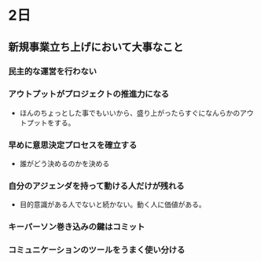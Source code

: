 # 2日

## 新規事業立ち上げにおいて大事なこと

### 民主的な運営を行わない
### アウトプットがプロジェクトの推進力になる
- ほんのちょっとした事でもいいから、盛り上がったらすぐになんらかのアウトプットをする。

### 早めに意思決定プロセスを確立する
- 誰がどう決めるのかを決める

### 自分のアジェンダを持って動ける人だけが残れる
- 目的意識がある人でないと続かない。動く人に価値がある。

### キーパーソン巻き込みの鍵はコミット
### コミュニケーションのツールをうまく使い分ける
